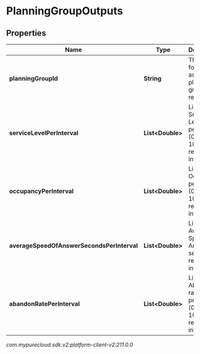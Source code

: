 # PlanningGroupOutputs


## Properties

| Name | Type | Description | Notes |
| ------------ | ------------- | ------------- | ------------- |
| **planningGroupId** | **String** | The ID for for the associated planning group result |  |
| **serviceLevelPerInterval** | **List&lt;Double&gt;** | List of Service Level percentage (0.0-100.0) results per interval |  |
| **occupancyPerInterval** | **List&lt;Double&gt;** | List of Occupancy percentage (0.0-100.0) results per interval |  |
| **averageSpeedOfAnswerSecondsPerInterval** | **List&lt;Double&gt;** | List of Average Speed of Answer (in seconds) results per interval |  |
| **abandonRatePerInterval** | **List&lt;Double&gt;** | List of Abandon rate percentage (0.0-100.0) results per interval |  |




_com.mypurecloud.sdk.v2:platform-client-v2:211.0.0_
